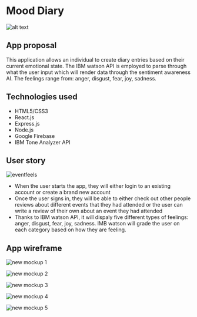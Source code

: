 # Mood Diary

![alt text](https://i.imgur.com/W8XuXV4.png)

## App proposal #

This application allows an individual to create diary entries based on their current emotional state. The IBM watson API is employed to parse through what the user input which will render data through the sentiment awareness AI. The feelings range from: anger, disgust, fear, joy, sadness.

## Technologies used # 

* HTML5/CSS3
* React.js
* Express.js
* Node.js
* Google Firebase
* IBM Tone Analyzer API


## User story #


![eventfeels](https://git.generalassemb.ly/storage/user/7166/files/4e7a15dc-a2b4-11e7-8875-c41bc7401f29)

* When the user starts the app, they will either login to an existing account or create a brand new account
* Once the user signs in, they will be able to either check out other people reviews about different events that they had attended or the user can write a review of their own about an event they had attended
* Thanks to IBM watson API, it will dispaly five different types of feelings: anger, disgust, fear, joy, sadness. IMB watson will grade the user on each category based on how they are feeling. 

## App wireframe #

![new mockup 1](https://git.generalassemb.ly/storage/user/7166/files/c7e7db20-a2af-11e7-8d0c-f6bd5aec9b2b)

![new mockup 2](https://git.generalassemb.ly/storage/user/7166/files/ca5837e2-a2af-11e7-90e3-eb0ec6c127b9)

![new mockup 3](https://git.generalassemb.ly/storage/user/7166/files/cdb49f48-a2af-11e7-9a11-24460df3306c)

![new mockup 4](https://git.generalassemb.ly/storage/user/7166/files/dbfae878-a2af-11e7-87a7-150bd8af5985)

![new mockup 5](https://git.generalassemb.ly/storage/user/7166/files/e11fd67e-a2af-11e7-8322-f8755e114700)



